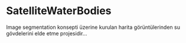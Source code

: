 # SatelliteWaterBodies

Image segmentation konsepti üzerine kurulan harita görüntülerinden su gövdelerini elde etme projesidir...
